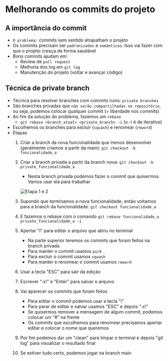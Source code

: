 # Melhorando os commits do projeto

## A importância do commit

* `O problema:` commits sem sentido atrapalham o projeto
* Os commits precisam ser `padronizados` e `semânticos`. Isso vai fazer com que o projeto cresça de forma saudável
* Bons commits ajudam em:
    * Review de `pull request` 
    * Melhoria dos log em `git log`
    * Manutenção do projeto (voltar e avançar código) 

## Técnica de private branch

* Técnica para resolver branches com commits ruins: `private branches` 
* São branches privadas que `não serão compartilhadas no repositório`, ou seja, podemos colocar qualquer commit (+ liberdade nos commits)
* Ao fim da solução do problema, fazemos um `rebase`
    * `git rebase <branch_atual> <private_branch> -i` (o -i é de iterativo)
* Escolhemos os branches para excluir (`squash`) e renomear (`reword`)
* Etapas
    1. Criar a branch da nova funcionalidade que iremos desenvolver (geralmente criamos a partir da main): `git checkout -b funcionalidade_a`
    2. Criar a branch privada a partir da branch nova: `git checkout -b private_funcionalidade_a`
        * Nesta branch privada podemos fazer o commit que quisermos. Vamos usar ela para trabalhar

        ![Etapa 1 e 2](imagens/etapa1)

    3. Supondo que terminamos a nova funcionalidade, então voltamos para a branch da funcionalidade: `git checkout funcionalidade_a`
    4. E fazemos o rebase com o comando `git rebase funcionalidade_a private_funcionalidade_a -i`
    5. Apertar "i" para editar o arquivo que abriu no terminal
        * Na parte superior teremos os commits que foram feitos na branch privada
        * Para manter o commit usamos `pick`
        * Para excluir o commit usamos `squash`
        * Para manter e renomear o commit usamos `reword`
    6. Usar a tecla "ESC" para sair da edição
    7. Escrever ":x!" e "Enter" para salvar o arquivo
    8. Vai aparecer os commits que foram feitos
        * Para editar o commit podemos usar a tecla "i"
        * Para parar de editar e salvar usamos "ESC" e depois ":x!"
        * Se quisermos remover a mensagem de algum commit, podemos colocar um "#" na frente
        * Os commits que escolhemos para renomear precisamos apertar editar e colocar o nome que queremos
    9. Por fim podemos dar um "clean" para limpar o terminal e depois "git log" para visualizar o resultado final
    10. Se estiver tudo certo, podemos jogar na branch main